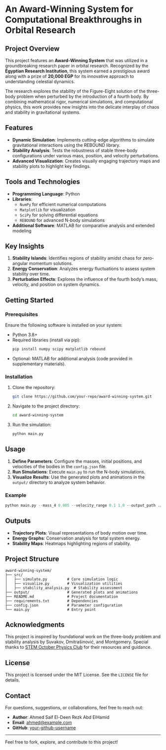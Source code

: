 # An Award-Winning System for Computational Breakthroughs in Orbital Research

## Project Overview
This project features an **Award-Winning System** that was utilized in a groundbreaking research paper in orbital research. Recognized by the **Egyptian Research Institution**, this system earned a prestigious award along with a prize of **20,000 EGP** for its innovative approach to understanding celestial dynamics.

The research explores the stability of the Figure-Eight solution of the three-body problem when perturbed by the introduction of a fourth body. By combining mathematical rigor, numerical simulations, and computational physics, this work provides new insights into the delicate interplay of chaos and stability in gravitational systems.

## Features
- **Dynamic Simulation**: Implements cutting-edge algorithms to simulate gravitational interactions using the REBOUND library.
- **Stability Analysis**: Tests the robustness of stable three-body configurations under various mass, position, and velocity perturbations.
- **Advanced Visualization**: Creates visually engaging trajectory maps and stability plots to highlight key findings.

## Tools and Technologies
- **Programming Language**: Python
- **Libraries**:
  - `NumPy` for efficient numerical computations
  - `Matplotlib` for visualization
  - `SciPy` for solving differential equations
  - `REBOUND` for advanced N-body simulations
- **Additional Software**: MATLAB for comparative analysis and extended modeling

## Key Insights
1. **Stability Islands**: Identifies regions of stability amidst chaos for zero-angular momentum solutions.
2. **Energy Conservation**: Analyzes energy fluctuations to assess system stability over time.
3. **Perturbation Effects**: Explores the influence of the fourth body’s mass, velocity, and position on system dynamics.

## Getting Started

### Prerequisites
Ensure the following software is installed on your system:
- Python 3.8+
- Required libraries (install via pip):
  ```bash
  pip install numpy scipy matplotlib rebound
  ```
- Optional: MATLAB for additional analysis (code provided in supplementary materials).

### Installation
1. Clone the repository:
   ```bash
   git clone https://github.com/your-repo/award-winning-system.git
   ```
2. Navigate to the project directory:
   ```bash
   cd award-winning-system
   ```
3. Run the simulation:
   ```bash
   python main.py
   ```

## Usage
1. **Define Parameters**: Configure the masses, initial positions, and velocities of the bodies in the `config.json` file.
2. **Run Simulations**: Execute `main.py` to run the N-body simulations.
3. **Visualize Results**: Use the generated plots and animations in the `output/` directory to analyze system behavior.

### Example
```python
python main.py --mass_4 0.005 --velocity_range 0.1 1.0 --output_path ./output
```

## Outputs
- **Trajectory Plots**: Visual representations of body motion over time.
- **Energy Graphs**: Conservation analysis for total system energy.
- **Stability Maps**: Heatmaps highlighting regions of stability.

## Project Structure
```
award-winning-system/
├── src/
│   ├── simulate.py         # Core simulation logic
│   ├── visualize.py        # Visualization utilities
│   ├── stability_analysis.py  # Stability assessment
├── output/                 # Generated plots and animations
├── README.md               # Project documentation
├── requirements.txt        # Dependencies
├── config.json             # Parameter configuration
└── main.py                 # Entry point
```

## Acknowledgments
This project is inspired by foundational work on the three-body problem and stability analysis by Suvakov, Dmitrašinović, and Montgomery. Special thanks to [STEM October Physics Club](https://example.com) for their resources and guidance.

## License
This project is licensed under the MIT License. See the `LICENSE` file for details.

## Contact
For questions, suggestions, or collaborations, feel free to reach out:
- **Author**: Ahmed Saif El-Deen Rezk Abd ElHamid
- **Email**: ahmed@example.com
- **GitHub**: [your-github-username](https://github.com/your-github-username)

---

Feel free to fork, explore, and contribute to this project!
